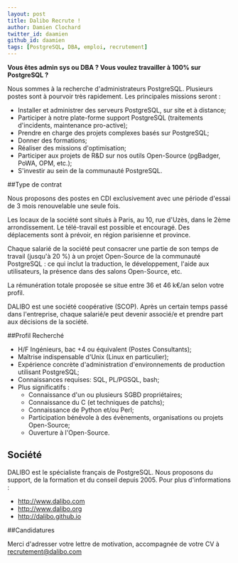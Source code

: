 ```yaml
---
layout: post
title: Dalibo Recrute !
author: Damien Clochard
twitter_id: daamien
github_id: daamien
tags: [PostgreSQL, DBA, emploi, recrutement]
---
```



**Vous êtes admin sys ou DBA ? Vous voulez travailler à 100% sur PostgreSQL ?**


<!--MORE-->


Nous sommes à la recherche d'administrateurs PostgreSQL. Plusieurs postes sont à pourvoir très rapidement. Les principales missions seront :

* Installer et administrer des serveurs PostgreSQL, sur site et à distance;
* Participer à notre plate-forme support PostgreSQL (traitements d'incidents, maintenance pro-active);
* Prendre en charge des projets complexes basés sur PostgreSQL;
* Donner des formations;
* Réaliser des missions d'optimisation;
* Participer aux projets de R&D sur nos outils Open-Source (pgBadger, PoWA, OPM, etc.);
* S'investir au sein de la communauté PostgreSQL.


##Type de contrat

Nous proposons des postes en CDI exclusivement avec une période d'essai de 3 mois renouvelable une seule fois.

Les locaux de la société sont situés à Paris, au 10, rue d'Uzès, dans le 2ème arrondissement. Le télé-travail est possible et encouragé.
Des déplacements sont à prévoir, en région parisienne et province.

Chaque salarié de la société peut consacrer une partie de son temps de travail (jusqu'à 20 %) à un projet Open-Source de la communauté PostgreSQL : ce qui inclut la traduction, le développement, l'aide aux utilisateurs, la présence dans des salons Open-Source, etc.

La rémunération totale proposée se situe entre 36 et 46 k€/an selon votre profil.

DALIBO est une société coopérative (SCOP). Après un certain temps passé dans l'entreprise, chaque salarié/e peut devenir associé/e et prendre part aux décisions de la société.


##Profil Recherché

* H/F Ingénieurs, bac +4 ou équivalent (Postes Consultants);
* Maîtrise indispensable d'Unix (Linux en particulier);
* Expérience concrète d'administration d'environnements de production utilisant PostgreSQL;
* Connaissances requises: SQL, PL/PGSQL, bash;
* Plus significatifs :
    - Connaissance d'un ou plusieurs SGBD propriétaires;
    - Connaissance du C (et techniques de patchs);
    - Connaissance de Python et/ou Perl;
    - Participation bénévole à des évènements, organisations ou projets Open-Source;
    - Ouverture à l'Open-Source.


## Société

DALIBO est le spécialiste français de PostgreSQL. Nous proposons du support, de la formation et du conseil depuis 2005.
Pour plus d'informations :

* http://www.dalibo.com
* http://www.dalibo.org
* http://dalibo.github.io


##Candidatures

Merci d'adresser votre lettre de motivation, accompagnée de votre CV à recrutement@dalibo.com
